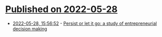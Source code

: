 # [Published on 2022-05-28](index.md)

* [2022-05-28, 15:56:52](https://news.ycombinator.com/item?id=31541320) - [Persist or let it go: a study of entrepreneurial decision making](https://www.sciencedirect.com/science/article/pii/S0883902622000222?via%3Dihub)
